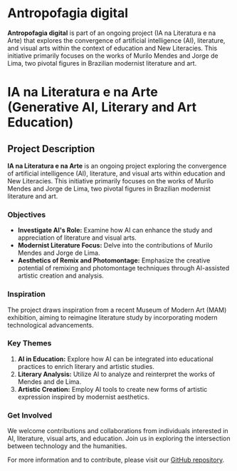 # Antropofagia digital

**Antropofagia digital** is part of an ongoing project (IA na Literatura e na Arte) that explores the convergence of artificial intelligence (AI), literature, and visual arts within the context of education and New Literacies. This initiative primarily focuses on the works of Murilo Mendes and Jorge de Lima, two pivotal figures in Brazilian modernist literature and art.

# IA na Literatura e na Arte (Generative AI, Literary and Art Education)

## Project Description

**IA na Literatura e na Arte** is an ongoing project exploring the convergence of artificial intelligence (AI), literature, and visual arts within education and New Literacies. This initiative primarily focuses on the works of Murilo Mendes and Jorge de Lima, two pivotal figures in Brazilian modernist literature and art.

### Objectives

- **Investigate AI's Role:** Examine how AI can enhance the study and appreciation of literature and visual arts.
- **Modernist Literature Focus:** Delve into the contributions of Murilo Mendes and Jorge de Lima.
- **Aesthetics of Remix and Photomontage:** Emphasize the creative potential of remixing and photomontage techniques through AI-assisted artistic creation and analysis.

### Inspiration

The project draws inspiration from a recent Museum of Modern Art (MAM) exhibition, aiming to reimagine literature study by incorporating modern technological advancements.

### Key Themes

1. **AI in Education:** Explore how AI can be integrated into educational practices to enrich literary and artistic studies.
2. **Literary Analysis:** Utilize AI to analyze and reinterpret the works of Mendes and de Lima.
3. **Artistic Creation:** Employ AI tools to create new forms of artistic expression inspired by modernist aesthetics.

### Get Involved

We welcome contributions and collaborations from individuals interested in AI, literature, visual arts, and education. Join us in exploring the intersection between technology and the humanities.

For more information and to contribute, please visit our [GitHub repository](https://github.com/your-repository-link).
